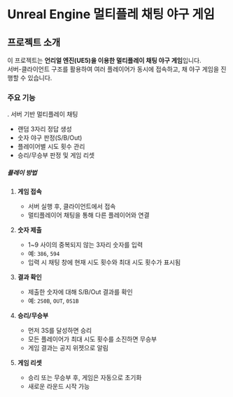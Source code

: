 # Unreal Engine 멀티플레 채팅 야구 게임

## 프로젝트 소개
이 프로젝트는 **언리얼 엔진(UE5)을 이용한 멀티플레이 채팅 야구 게임**입니다.  
서버-클라이언트 구조를 활용하여 여러 플레이어가 동시에 접속하고, 채 야구 게임을 진행할 수 있습니다.

### 주요 기능
. 서버 기반 멀티플레이 채팅
- 랜덤 3자리 정답 생성
- 숫자 야구 판정(S/B/Out)
- 플레이어별 시도 횟수 관리
- 승리/무승부 판정 및 게임 리셋



##### 플레이 방법

1. **게임 접속**
   - 서버 실행 후, 클라이언트에서 접속
   - 멀티플레이어 채팅을 통해 다른 플레이어와 연결

2. **숫자 제출**
   - 1~9 사이의 중복되지 않는 3자리 숫자를 입력
   - 예: `386`, `594`
   - 입력 시 채팅 창에 현재 시도 횟수와 최대 시도 횟수가 표시됨

3. **결과 확인**
   - 제출한 숫자에 대해 S/B/Out 결과를 확인
   - 예: `2S0B`, `OUT`, `0S1B`

4. **승리/무승부**
   - 먼저 3S를 달성하면 승리
   - 모든 플레이어가 최대 시도 횟수를 소진하면 무승부
   - 게임 결과는 공지 위젯으로 알림

5. **게임 리셋**
   - 승리 또는 무승부 후, 게임은 자동으로 초기화
   - 새로운 라운드 시작 가능


